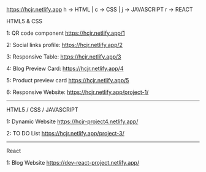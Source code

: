 https://hcjr.netlify.app  h -> HTML | c -> CSS | j -> JAVASCRIPT r -> REACT


HTML5 & CSS

1:               QR code component                  https://hcjr.netlify.app/1

2:               Social links profile:              https://hcjr.netlify.app/2

3:               Responsive Table:                  https://hcjr.netlify.app/3

4:               Blog Preview Card:                 https://hcjr.netlify.app/4

5:               Product preview card               https://hcjr.netlify.app/5

6:               Responsive Website:                https://hcjr.netlify.app/project-1/

**********************************************************************************
HTML5 / CSS / JAVASCRIPT

1:              Dynamic Website                     https://hcjr-project4.netlify.app/

2:              TO DO List                          https://hcjr.netlify.app/project-3/

**********************************************************************************
React

1:            Blog Website                          https://dev-react-project.netlify.app/
